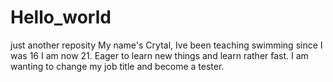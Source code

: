 # Hello_world
just another reposity
My name's Crytal, Ive been teaching swimming since I was 16 I am now 21.
Eager to learn new things and learn rather fast.
I am wanting to change my job title and become a tester.
